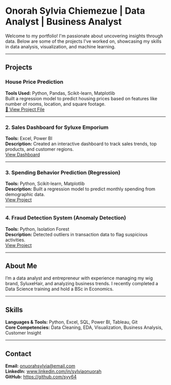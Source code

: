 # Onorah Sylvia Chiemezue | Data Analyst | Business Analyst

Welcome to my portfolio! I'm passionate about uncovering insights through data. Below are some of the projects I've worked on, showcasing my skills in data analysis, visualization, and machine learning.

---

## Projects

###  House Price Prediction
**Tools Used:** Python, Pandas, Scikit-learn, Matplotlib  
Built a regression model to predict housing prices based on features like number of rooms, location, and square footage.  
[🔗 View Project File](./housepriceprediction.ipynb)

---

### 2. Sales Dashboard for Syluxe Emporium  
**Tools:** Excel, Power BI  
**Description:** Created an interactive dashboard to track sales trends, top products, and customer regions.  
[View Dashboard](link-or-screenshot)

---

### 3. Spending Behavior Prediction (Regression)  
**Tools:** Python, Scikit-learn, Matplotlib  
**Description:** Built a regression model to predict monthly spending from demographic data.  
[View Project](link-to-project-folder)

---

### 4. Fraud Detection System (Anomaly Detection)  
**Tools:** Python, Isolation Forest  
**Description:** Detected outliers in transaction data to flag suspicious activities.  
[View Project](link-to-project-folder)

---

## About Me

I’m a data analyst and entrepreneur with experience managing my wig brand, SyluxeHair, and analyzing business trends. I recently completed a Data Science training and hold a BSc in Economics.  

---

## Skills  
**Languages & Tools:** Python, Excel, SQL, Power BI, Tableau, Git  
**Core Competencies:** Data Cleaning, EDA, Visualization, Business Analysis, Customer Insight

---

## Contact  
**Email:** onuorahsylvia@email.com  
**LinkedIn:** www.linkedin.com/in/sylviaonuorah  
**GitHub:** https://github.com/syy64

